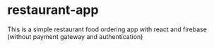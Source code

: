 # restaurant-app
This is a simple restaurant food ordering app with react and firebase (without payment gateway and authentication)
